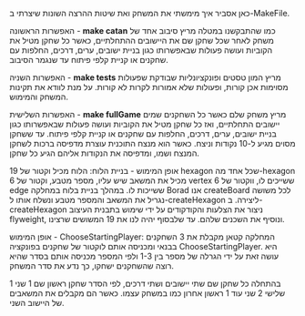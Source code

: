 כאן אסביר איך מימשתי את המשחק ואת שיטות ההרצה השונות שיצרתי ב-MakeFile.

האפשרות הראשונה - **make catan** כמו שהתבקשנו במטלה מריץ סיבוב אחד של משחק לאחר שכל שחקן שם את היישובים ההתחלתיים, כאשר כל שחקן מטיל את הקוביות ועושה פעולות 
שבאפשרותו כגון בניית ישובים, ערים, דרכים, החלפות עם שחקנים או קניית קלפי פיתוח עד שנגמר הסיבוב.
 
האפשרות השניה - **make tests** מריץ המון טסטים ופונקציונליות שבודקת שפעולות מסוימות אכן קורות, ופעולות שלא אמורות לקרות לא קורות.
על מנת לוודא את תקינות המשחק והמימוש.

האפשרות השלישית - **make fullGame** מריץ משחק שלם כאשר כל השחקנים שמים יישובים התחלתיים, ואז כל שחקן מטיל את הקוביות ועושה פעולות 
שבאפשרותו כגון בניית ישובים, ערים, דרכים, החלפות עם שחקנים או קניית קלפי פיתוח. עד ששחקן מסוים מגיע ל-10 נקודות וניצח.
כאשר הוא מנצח התוכנית עוצרת מדפיסה ברכות לשחקן המנצח ושמו, ומדפיסה את הנקודות אליהם הגיע כל שחקן.

אופן המימוש - בניית הלוח: הלוח מכיל וקטור של 19 hexagon שכל אחד מה-hexagon מכיל את המשאב שיש עליו, מספר מטבע, וקטור של 6 vertex ששייכים לו, ווקטור של 6 edge ששייכות לו.
במהלך בניית בלוח במחלקה Borad אנו createBoard לכל משושה נגריל את המשאב והמספר מטבע ונשלח אותו ל-createHexagon ליצירה. 
ב-createHexagon ניצור את הצלעות והקודקודים על ידי שימוש בתבנית העיצוב flyweight, ונוסיף את השכנים שלהם.
עד שלבסוף יהיה לנו את 19 המשושים שרצינו.

אופן המימוש - ChooseStartingPlayer: המחלקה קטאן מקבלת את 3 השחקנים בבנאי ומכניסה אותם לוקטור של שחקנים בפונקציה ChooseStartingPlayer. 
היא עושה זאת על ידי הגרלה של מספר בין 1-3 ולפי המספר מכניסה אותם בסדר שהיא רוצה שהשחקנים ישחקו, כך נדע את סדר המשחק.

בהתחלה כל שחקן שם שתי יישובים ושתי דרכים, לפי הסדר שחקן ראשון שם 1 שני 1 שלישי 2 שני עוד 1 ראשון אחרון כמו במשחק עצמו. 
כאשר הם מקבלים את המשאבים של היישוב השני.


 

